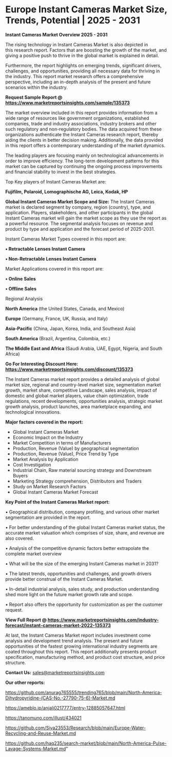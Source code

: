 # Europe Instant Cameras Market Size, Trends, Potential | 2025 - 2031

<Strong> Instant Cameras Market Overview 2025 - 2031</strong>

The rising technology in Instant Cameras Market is also depicted in this research report. Factors that are boosting the growth of the market, and giving a positive push to thrive in the global market is explained in detail.

Furthermore, the report highlights on emerging trends, significant drivers, challenges, and opportunities, providing all necessary data for thriving in the industry. This report market research offers a comprehensive perspective, including an in-depth analysis of the present and future scenarios within the industry.

<strong>Request Sample Report @ <a href=https://www.marketreportsinsights.com/sample/135373>https://www.marketreportsinsights.com/sample/135373</a></strong>

The market overview included in this report provides information from a wide range of resources like government organizations, established companies, trade and industry associations, industry brokers and other such regulatory and non-regulatory bodies. The data acquired from these organizations authenticate the Instant Cameras research report, thereby aiding the clients in better decision making. Additionally, the data provided in this report offers a contemporary understanding of the market dynamics.

The leading players are focusing mainly on technological advancements in order to improve efficiency. The long-term development patterns for this market can be captured by continuing the ongoing process improvements and financial stability to invest in the best strategies.

Top Key players of Instant Cameras Market are:

<strong>Fujifilm, Polaroid, Lomographische AG, Leica, Kodak, HP</strong>

<strong><b>Global Instant Cameras Market Scope and Size:</b></strong>
The Instant Cameras market is declared segment by company, region (country), type, and application. Players, stakeholders, and other participants in the global Instant Cameras market will gain the market scope as they use the report as a powerful resource. The segmental analysis focuses on revenue and product by type and application and the forecast period of 2025-2031.

Instant Cameras Market Types covered in this report are:

<strong>• Retractable Lenses Instant Camera

• Non-Retractable Lenses Instant Camera</strong>

Market Applications covered in this report are:

<strong>• Online Sales

• Offline Sales</strong> 

Regional Analysis

<strong>North America</strong> (the United States, Canada, and Mexico)

<strong>Europe</strong> (Germany, France, UK, Russia, and Italy)

<strong>Asia-Pacific</strong> (China, Japan, Korea, India, and Southeast Asia)

<strong>South America</strong> (Brazil, Argentina, Colombia, etc.)

<strong>The Middle East and Africa</strong> (Saudi Arabia, UAE, Egypt, Nigeria, and South Africa)

<strong>Go For Interesting Discount Here: <a href=https://www.marketreportsinsights.com/discount/135373>https://www.marketreportsinsights.com/discount/135373</a></strong>

The Instant Cameras market report provides a detailed analysis of global market size, regional and country-level market size, segmentation market growth, market share, competitive Landscape, sales analysis, impact of domestic and global market players, value chain optimization, trade regulations, recent developments, opportunities analysis, strategic market growth analysis, product launches, area marketplace expanding, and technological innovations.

<strong><b>Major factors covered in the report:</b></strong>
<ul>
  <li>Global Instant Cameras Market </li>
  <li>Economic Impact on the Industry</li>
  <li>Market Competition in terms of Manufacturers</li>
  <li>Production, Revenue (Value) by geographical segmentation</li>
  <li>Production, Revenue (Value), Price Trend by Type</li>
  <li>Market Analysis by Application</li>
  <li>Cost Investigation</li>
  <li>Industrial Chain, Raw material sourcing strategy and Downstream Buyers</li>
  <li>Marketing Strategy comprehension, Distributors and Traders</li>
  <li>Study on Market Research Factors</li>
  <li>Global Instant Cameras Market Forecast</li>
</ul>

<strong><b>Key Point of the Instant Cameras Market report:</b></strong>

• Geographical distribution, company profiling, and various other market segmentation are provided in the report.

• For better understanding of the global Instant Cameras market status, the accurate market valuation which comprises of size, share, and revenue are also covered.

• Analysis of the competitive dynamic factors better extrapolate the complete market overview

• What will be the size of the emerging Instant Cameras market in 2031?

• The latest trends, opportunities and challenges, and growth drivers provide better construal of the Instant Cameras Market.

• In-detail industrial analysis, sales study, and production understanding shed more light on the future market growth rate and scope.

• Report also offers the opportunity for customization as per the customer request.

<strong><b>View Full Report @ <a href=https://www.marketreportsinsights.com/industry-forecast/instant-cameras-market-2022-135373>https://www.marketreportsinsights.com/industry-forecast/instant-cameras-market-2022-135373</a></b></strong>


At last, the Instant Cameras Market report includes investment come analysis and development trend analysis. The present and future opportunities of the fastest growing international industry segments are coated throughout this report. This report additionally presents product specification, manufacturing method, and product cost structure, and price structure.

<strong>Contact Us:</strong>
sales@marketreportsinsights.com

<strong>Our other reports:</strong>

<a href=https://github.com/anurag765555/trending765/blob/main/North-America-Dihydropyridine-(CAS-No.-27790-75-6)-Market.md>https://github.com/anurag765555/trending765/blob/main/North-America-Dihydropyridine-(CAS-No.-27790-75-6)-Market.md</a>

<a href=https://ameblo.jp/anjali0217777/entry-12885057647.html>https://ameblo.jp/anjali0217777/entry-12885057647.html</a>

<a href=https://tanomuno.com/illust/434021>https://tanomuno.com/illust/434021</a>

<a href=https://github.com/Siya23553/Research/blob/main/Europe-Water-Recycling-and-Reuse-Market.md>https://github.com/Siya23553/Research/blob/main/Europe-Water-Recycling-and-Reuse-Market.md</a>

<a href=https://github.com/haq235/search-market/blob/main/North-America-Pulse-Lavage-Systems-Market.md>https://github.com/haq235/search-market/blob/main/North-America-Pulse-Lavage-Systems-Market.md</a>"
